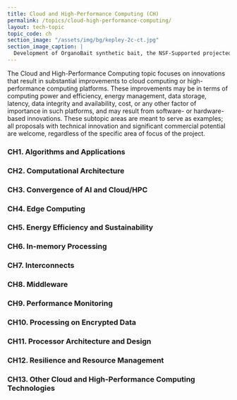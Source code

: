 ```yaml
---
title: Cloud and High-Performance Computing (CH)
permalink: /topics/cloud-high-performance-computing/
layout: tech-topic
topic_code: ch
section_image: "/assets/img/bg/kepley-2c-ct.jpg"
section_image_caption: |
  Development of OrganoBait synthetic bait, the NSF-Supported projected from [Kepley BioSystems]({{ site.baseurl }}/awardees/phase-2/details/?company=kepley-biosystems-incorporated#kepley-biosystems-incorporated) to provide an ocean-restorative alternative bait product
---
```


The Cloud and High-Performance Computing topic focuses on innovations that result in substantial improvements to cloud computing or high-performance computing platforms. These improvements may be in terms of computing power and efficiency, energy management, data storage, latency, data integrity and availability, cost, or any other factor of importance in such platforms, and may result from software- or hardware-based innovations. These subtopic areas are meant to serve as examples; all proposals with technical innovation and significant commercial potential are welcome, regardless of the specific area of focus of the project.     

### CH1. Algorithms and Applications 

### CH2. Computational Architecture 

### CH3. Convergence of AI and Cloud/HPC 

### CH4. Edge Computing  

### CH5. Energy Efficiency and Sustainability 

### CH6. In-memory Processing 

### CH7. Interconnects 

### CH8. Middleware 

### CH9. Performance Monitoring 

### CH10. Processing on Encrypted Data 

### CH11. Processor Architecture and Design 

### CH12. Resilience and Resource Management 

### CH13. Other Cloud and High-Performance Computing Technologies 
